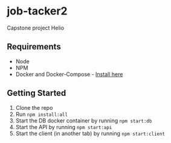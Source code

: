 # job-tacker2
Capstone project Helio

## Requirements
- Node
- NPM
- Docker and Docker-Compose - [Install here](https://hub.docker.com/editions/community/docker-ce-desktop-mac)

## Getting Started
1) Clone the repo
1) Run `npm install:all`
1) Start the DB docker container by running `npm start:db`
1) Start the API by running `npm start:api`
1) Start the client (in another tab) by running `npm start:client`
